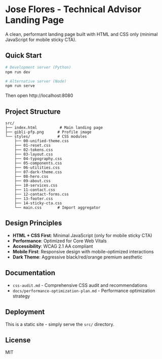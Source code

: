 # Jose Flores - Technical Advisor Landing Page

A clean, performant landing page built with HTML and CSS only (minimal JavaScript for mobile sticky CTA).

## Quick Start

```bash
# Development server (Python)
npm run dev

# Alternative server (Node)
npm run serve
```

Then open http://localhost:8080

## Project Structure

```
src/
├── index.html          # Main landing page
├── gibli-pfp.png      # Profile image
└── styles/            # CSS modules
    ├── 00-unified-theme.css
    ├── 01-reset.css
    ├── 02-tokens.css
    ├── 03-layout.css
    ├── 04-typography.css
    ├── 05-components.css
    ├── 06-utilities.css
    ├── 07-dark-theme.css
    ├── 08-hero.css
    ├── 09-about.css
    ├── 10-services.css
    ├── 11-contact.css
    ├── 12-contact-forms.css
    ├── 13-footer.css
    ├── 14-sticky-cta.css
    └── main.css       # Import aggregator
```

## Design Principles

- **HTML + CSS First**: Minimal JavaScript (only for mobile sticky CTA)
- **Performance**: Optimized for Core Web Vitals
- **Accessibility**: WCAG 2.1 AA compliant
- **Mobile First**: Responsive design with mobile-optimized interactions
- **Dark Theme**: Aggressive black/red/orange premium aesthetic

## Documentation

- `css-audit.md` - Comprehensive CSS audit and recommendations
- `docs/performance-optimization-plan.md` - Performance optimization strategy

## Deployment

This is a static site - simply serve the `src/` directory.

## License

MIT